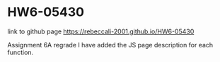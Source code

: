 # HW6-05430
link to github page
https://rebeccali-2001.github.io/HW6-05430

Assignment 6A regrade
I have added the JS page description for each function.